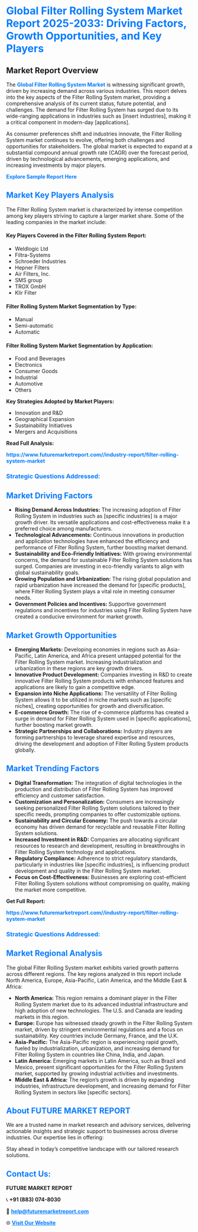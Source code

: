 <h1 style="color: #007BFF;">Global Filter Rolling System Market Report 2025-2033: Driving Factors, Growth Opportunities, and Key Players</h1>

<section id="overview">
<h2>Market Report Overview</h2>
<p>The <a href="https://www.futuremarketreport.com//industry-report/filter-rolling-system-market" style="color: #007BFF; text-decoration: none;"><strong>Global Filter Rolling System Market</strong></a> is witnessing significant growth, driven by increasing demand across various industries. This report delves into the key aspects of the Filter Rolling System market, providing a comprehensive analysis of its current status, future potential, and challenges. The demand for Filter Rolling System has surged due to its wide-ranging applications in industries such as [insert industries], making it a critical component in modern-day [applications].</p>
<p>As consumer preferences shift and industries innovate, the Filter Rolling System market continues to evolve, offering both challenges and opportunities for stakeholders. The global market is expected to expand at a substantial compound annual growth rate (CAGR) over the forecast period, driven by technological advancements, emerging applications, and increasing investments by major players.</p>
</section>

<section id="overview">
<p><a href="https://www.futuremarketreport.com//request-sample/reportId=55937" style="color: #007BFF; text-decoration: none;"><strong>Explore Sample Report Here</strong></a></p>
</section>

<section id="key-players">
<h2 style="color: #007BFF;">Market Key Players Analysis</h2>
<p>The Filter Rolling System market is characterized by intense competition among key players striving to capture a larger market share. Some of the leading companies in the market include:</p>
<h4>Key Players Covered in the Filter Rolling System Report:</h4>
<ul><li>Weldlogic Ltd</li><li>Filtra-Systems</li><li>Schroeder Industries</li><li>Hepner Filters</li><li>Air Filters, Inc.</li><li>SMS group</li><li>TROX GmbH</li><li>Klir Filter</li></ul>
<h4>Filter Rolling System Market Segmentation by Type:</h4>
<ul><li>Manual</li><li>Semi-automatic</li><li>Automatic</li></ul>

<h4>Filter Rolling System Market Segmentation by Application:</h4>
<ul><li>Food and Beverages</li><li>Electronics</li><li>Consumer Goods</li><li>Industrial</li><li>Automotive</li><li>Others</li></ul>
<p><strong>Key Strategies Adopted by Market Players:</strong></p>
<ul>
<li>Innovation and R&D</li>
<li>Geographical Expansion</li>
<li>Sustainability Initiatives</li>
<li>Mergers and Acquisitions</li>
</ul>
</section>

<section>
<p><strong>Read Full Analysis: </strong></p><a href="https://www.futuremarketreport.com//industry-report/filter-rolling-system-market" style="color: #007BFF; text-decoration: none;"><strong>https://www.futuremarketreport.com//industry-report/filter-rolling-system-market</strong></a>
<h3 style="color: #007BFF;">Strategic Questions Addressed:</h3>
</section>

<section id="driving-factors">
<h2 style="color: #007BFF;">Market Driving Factors</h2>
<ul>
<li><strong>Rising Demand Across Industries:</strong> The increasing adoption of Filter Rolling System in industries such as [specific industries] is a major growth driver. Its versatile applications and cost-effectiveness make it a preferred choice among manufacturers.</li>
<li><strong>Technological Advancements:</strong> Continuous innovations in production and application technologies have enhanced the efficiency and performance of Filter Rolling System, further boosting market demand.</li>
<li><strong>Sustainability and Eco-Friendly Initiatives:</strong> With growing environmental concerns, the demand for sustainable Filter Rolling System solutions has surged. Companies are investing in eco-friendly variants to align with global sustainability goals.</li>
<li><strong>Growing Population and Urbanization:</strong> The rising global population and rapid urbanization have increased the demand for [specific products], where Filter Rolling System plays a vital role in meeting consumer needs.</li>
<li><strong>Government Policies and Incentives:</strong> Supportive government regulations and incentives for industries using Filter Rolling System have created a conducive environment for market growth.</li>
</ul>
</section>

<section id="growth-opportunities">
<h2 style="color: #007BFF;">Market Growth Opportunities</h2>
<ul>
<li><strong>Emerging Markets:</strong> Developing economies in regions such as Asia-Pacific, Latin America, and Africa present untapped potential for the Filter Rolling System market. Increasing industrialization and urbanization in these regions are key growth drivers.</li>
<li><strong>Innovative Product Development:</strong> Companies investing in R&D to create innovative Filter Rolling System products with enhanced features and applications are likely to gain a competitive edge.</li>
<li><strong>Expansion into Niche Applications:</strong> The versatility of Filter Rolling System allows it to be utilized in niche markets such as [specific niches], creating opportunities for growth and diversification.</li>
<li><strong>E-commerce Growth:</strong> The rise of e-commerce platforms has created a surge in demand for Filter Rolling System used in [specific applications], further boosting market growth.</li>
<li><strong>Strategic Partnerships and Collaborations:</strong> Industry players are forming partnerships to leverage shared expertise and resources, driving the development and adoption of Filter Rolling System products globally.</li>
</ul>
</section>

<section id="trending-factors">
<h2 style="color: #007BFF;">Market Trending Factors</h2>
<ul>
<li><strong>Digital Transformation:</strong> The integration of digital technologies in the production and distribution of Filter Rolling System has improved efficiency and customer satisfaction.</li>
<li><strong>Customization and Personalization:</strong> Consumers are increasingly seeking personalized Filter Rolling System solutions tailored to their specific needs, prompting companies to offer customizable options.</li>
<li><strong>Sustainability and Circular Economy:</strong> The push towards a circular economy has driven demand for recyclable and reusable Filter Rolling System solutions.</li>
<li><strong>Increased Investment in R&D:</strong> Companies are allocating significant resources to research and development, resulting in breakthroughs in Filter Rolling System technology and applications.</li>
<li><strong>Regulatory Compliance:</strong> Adherence to strict regulatory standards, particularly in industries like [specific industries], is influencing product development and quality in the Filter Rolling System market.</li>
<li><strong>Focus on Cost-Effectiveness:</strong> Businesses are exploring cost-efficient Filter Rolling System solutions without compromising on quality, making the market more competitive.</li>
</ul>
</section>

<section>
<p><strong>Get Full Report: </strong></p><a href="https://www.futuremarketreport.com//industry-report/filter-rolling-system-market" style="color: #007BFF; text-decoration: none;"><strong>https://www.futuremarketreport.com//industry-report/filter-rolling-system-market</strong></a>
<h3 style="color: #007BFF;">Strategic Questions Addressed:</h3>
</section>


<section id="regional-analysis">
<h2 style="color: #007BFF;">Market Regional Analysis</h2>
<p>The global Filter Rolling System market exhibits varied growth patterns across different regions. The key regions analyzed in this report include North America, Europe, Asia-Pacific, Latin America, and the Middle East & Africa:</p>
<ul>
<li><strong>North America:</strong> This region remains a dominant player in the Filter Rolling System market due to its advanced industrial infrastructure and high adoption of new technologies. The U.S. and Canada are leading markets in this region.</li>
<li><strong>Europe:</strong> Europe has witnessed steady growth in the Filter Rolling System market, driven by stringent environmental regulations and a focus on sustainability. Key countries include Germany, France, and the U.K.</li>
<li><strong>Asia-Pacific:</strong> The Asia-Pacific region is experiencing rapid growth, fueled by industrialization, urbanization, and increasing demand for Filter Rolling System in countries like China, India, and Japan.</li>
<li><strong>Latin America:</strong> Emerging markets in Latin America, such as Brazil and Mexico, present significant opportunities for the Filter Rolling System market, supported by growing industrial activities and investments.</li>
<li><strong>Middle East & Africa:</strong> The region’s growth is driven by expanding industries, infrastructure development, and increasing demand for Filter Rolling System in sectors like [specific sectors].</li>
</ul>
</section>

<footer>
<h2 style="color: #007BFF;">About FUTURE MARKET REPORT</h2>
<p>We are a trusted name in market research and advisory services, delivering actionable insights and strategic support to businesses across diverse industries. Our expertise lies in offering:</p>

<p>Stay ahead in today’s competitive landscape with our tailored research solutions.</p>

<h2 style="color: #007BFF;">Contact Us:</h2>
<p><strong>FUTURE MARKET REPORT</strong></p>
<p>📞 <strong>+91 (883) 074-8030</strong></p>
<p>📧 <strong><a href="mailto:help@futuremarketreport.com" style="color: #007BFF;">help@futuremarketreport.com</a></strong></p>
<p>🌐 <strong><a href="https://www.futuremarketreport.com/" style="color: #007BFF;">Visit Our Website</a></strong></p>
</footer>